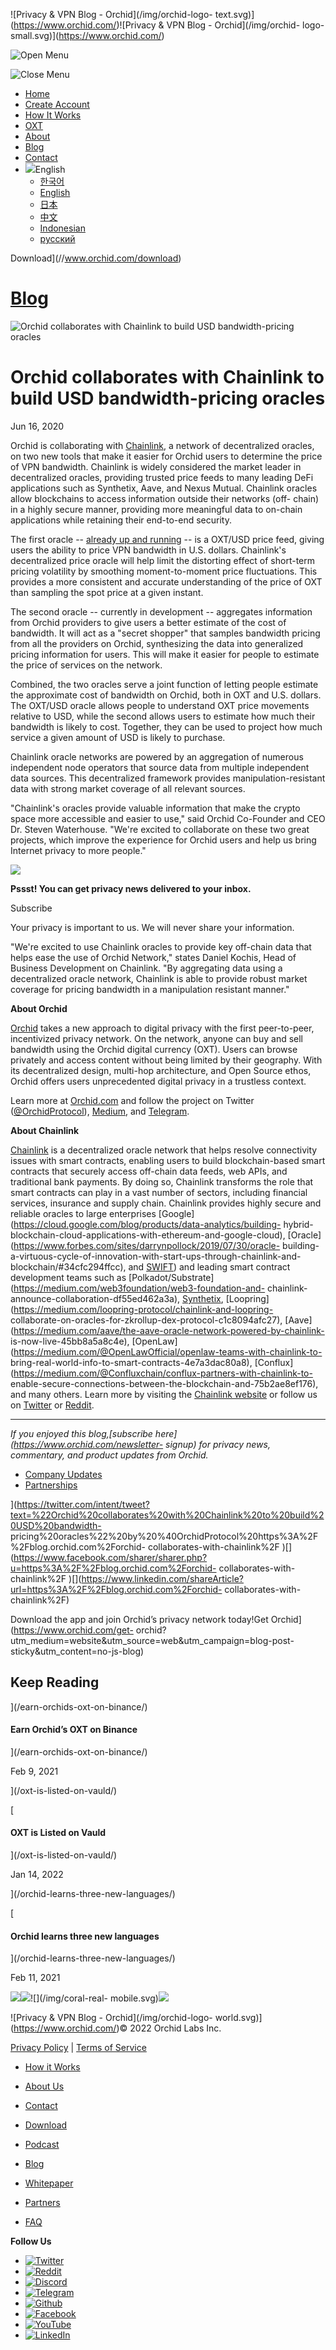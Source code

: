 ![Privacy & VPN Blog - Orchid](/img/orchid-logo-
text.svg)](https://www.orchid.com/)![Privacy & VPN Blog - Orchid](/img/orchid-
logo-small.svg)](https://www.orchid.com/)

![Open Menu](/img/icons/hamburger.svg)

![Close Menu](/img/icons/close.svg)

  * [Home](https://www.orchid.com/)
  * [Create Account](https://www.orchid.com/join)
  * [How It Works](https://www.orchid.com/how-it-works)
  * [OXT](https://www.orchid.com/oxt)
  * [About](https://www.orchid.com/about-us)
  * [Blog](/)
  * [Contact](https://www.orchid.com/contact)
  * ![](/img/globe.svg)English
    * [한국어](//blog.ko.orchid.com/orchid-collaborates-with-chainlink/)
    * [English](//blog.orchid.com/orchid-collaborates-with-chainlink/)
    * [日本](//blog.ja.orchid.com/orchid-collaborates-with-chainlink/)
    * [中文](//blog.zh.orchid.com/orchid-collaborates-with-chainlink/)
    * [Indonesian](//blog.id.orchid.com/orchid-collaborates-with-chainlink/)
    * [русский](//blog.ru.orchid.com/orchid-collaborates-with-chainlink/)

Download](//www.orchid.com/download)

# [Blog](/)

![Orchid collaborates with Chainlink to build USD bandwidth-pricing
oracles](/static/e6d97f6dda64de5097e665a85da92feb/Orchid_BlogImage_Chainlink.png)

# Orchid collaborates with Chainlink to build USD bandwidth-pricing oracles

Jun 16, 2020  
  

Orchid is collaborating with [Chainlink](https://chain.link/), a network of
decentralized oracles, on two new tools that make it easier for Orchid users
to determine the price of VPN bandwidth. Chainlink is widely considered the
market leader in decentralized oracles, providing trusted price feeds to many
leading DeFi applications such as Synthetix, Aave, and Nexus Mutual. Chainlink
oracles allow blockchains to access information outside their networks (off-
chain) in a highly secure manner, providing more meaningful data to on-chain
applications while retaining their end-to-end security.

The first oracle -- [already up and running](https://feeds.chain.link/) \-- is
a OXT/USD price feed, giving users the ability to price VPN bandwidth in U.S.
dollars. Chainlink's decentralized price oracle will help limit the distorting
effect of short-term pricing volatility by smoothing moment-to-moment price
fluctuations. This provides a more consistent and accurate understanding of
the price of OXT than sampling the spot price at a given instant.

The second oracle -- currently in development -- aggregates information from
Orchid providers to give users a better estimate of the cost of bandwidth. It
will act as a "secret shopper" that samples bandwidth pricing from all the
providers on Orchid, synthesizing the data into generalized pricing
information for users. This will make it easier for people to estimate the
price of services on the network.

Combined, the two oracles serve a joint function of letting people estimate
the approximate cost of bandwidth on Orchid, both in OXT and U.S. dollars. The
OXT/USD oracle allows people to understand OXT price movements relative to
USD, while the second allows users to estimate how much their bandwidth is
likely to cost. Together, they can be used to project how much service a given
amount of USD is likely to purchase.

Chainlink oracle networks are powered by an aggregation of numerous
independent node operators that source data from multiple independent data
sources. This decentralized framework provides manipulation-resistant data
with strong market coverage of all relevant sources.

"Chainlink's oracles provide valuable information that make the crypto space
more accessible and easier to use," said Orchid Co-Founder and CEO Dr. Steven
Waterhouse. "We're excited to collaborate on these two great projects, which
improve the experience for Orchid users and help us bring Internet privacy to
more people."

![](/img/WhisperBunny.png)

**Pssst! You can get privacy news delivered to your inbox.**

Subscribe

Your privacy is important to us. We will never share your information.

"We're excited to use Chainlink oracles to provide key off-chain data that
helps ease the use of Orchid Network," states Daniel Kochis, Head of Business
Development on Chainlink. "By aggregating data using a decentralized oracle
network, Chainlink is able to provide robust market coverage for pricing
bandwidth in a manipulation resistant manner."

**About Orchid**

[Orchid](https://www.orchid.com/) takes a new approach to digital privacy with
the first peer-to-peer, incentivized privacy network. On the network, anyone
can buy and sell bandwidth using the Orchid digital currency (OXT). Users can
browse privately and access content without being limited by their geography.
With its decentralized design, multi-hop architecture, and Open Source ethos,
Orchid offers users unprecedented digital privacy in a trustless context.

Learn more at [Orchid.com](https://www.orchid.com/) and follow the project on
Twitter ([@OrchidProtocol](https://twitter.com/orchidprotocol?lang=en)),
[Medium](https://medium.com/orchid-labs), and
[Telegram](https://www.t.me/OrchidOfficial).

**About Chainlink**

[Chainlink](https://chain.link) is a decentralized oracle network that helps
resolve connectivity issues with smart contracts, enabling users to build
blockchain-based smart contracts that securely access off-chain data feeds,
web APIs, and traditional bank payments. By doing so, Chainlink transforms the
role that smart contracts can play in a vast number of sectors, including
financial services, insurance and supply chain. Chainlink provides highly
secure and reliable oracles to large enterprises
[Google](https://cloud.google.com/blog/products/data-analytics/building-
hybrid-blockchain-cloud-applications-with-ethereum-and-google-cloud),
[Oracle](https://www.forbes.com/sites/darrynpollock/2019/07/30/oracle-
building-a-virtuous-cycle-of-innovation-with-start-ups-through-chainlink-and-
blockchain/#34cfc294ffcc), and
[SWIFT](https://create.smartcontract.com/sibos17)) and leading smart contract
development teams such as
[Polkadot/Substrate](https://medium.com/web3foundation/web3-foundation-and-
chainlink-announce-collaboration-df55ed462a3a),
[Synthetix](https://blog.synthetix.io/synthetix-and-chainlink/),
[Loopring](https://medium.com/loopring-protocol/chainlink-and-loopring-
collaborate-on-oracles-for-zkrollup-dex-protocol-c1c8094afc27),
[Aave](https://medium.com/aave/the-aave-oracle-network-powered-by-chainlink-
is-now-live-45bb8a5a8c4e),
[OpenLaw](https://medium.com/@OpenLawOfficial/openlaw-teams-with-chainlink-to-
bring-real-world-info-to-smart-contracts-4e7a3dac80a8),
[Conflux](https://medium.com/@Confluxchain/conflux-partners-with-chainlink-to-
enable-secure-connections-between-the-blockchain-and-75b2ae8ef176), and many
others. Learn more by visiting the [Chainlink website](https://chain.link) or
follow us on [Twitter](https://twitter.com/chainlink) or
[Reddit](https://www.reddit.com/r/Chainlink/).

* * *

 _If you enjoyed this blog,[subscribe here](https://www.orchid.com/newsletter-
signup) for privacy news, commentary, and product updates from Orchid._

  * [Company Updates](/tag/company-updates/)
  * [Partnerships](/tag/partnerships/)

](https://twitter.com/intent/tweet?text=%22Orchid%20collaborates%20with%20Chainlink%20to%20build%20USD%20bandwidth-
pricing%20oracles%22%20by%20%40OrchidProtocol%20https%3A%2F%2Fblog.orchid.com%2Forchid-
collaborates-with-chainlink%2F
)[](https://www.facebook.com/sharer/sharer.php?u=https%3A%2F%2Fblog.orchid.com%2Forchid-
collaborates-with-chainlink%2F
)[](https://www.linkedin.com/shareArticle?url=https%3A%2F%2Fblog.orchid.com%2Forchid-
collaborates-with-chainlink%2F)

Download the app and join Orchid’s privacy network today!Get
Orchid](https://www.orchid.com/get-
orchid?utm_medium=website&utm_source=web&utm_campaign=blog-post-
sticky&utm_content=no-js-blog)

## Keep Reading

](/earn-orchids-oxt-on-binance/)

#### Earn Orchid’s OXT on Binance

](/earn-orchids-oxt-on-binance/)

Feb 9, 2021

](/oxt-is-listed-on-vauld/)

[

#### OXT is Listed on Vauld

](/oxt-is-listed-on-vauld/)

Jan 14, 2022

](/orchid-learns-three-new-languages/)

[

#### Orchid learns three new languages

](/orchid-learns-three-new-languages/)

Feb 11, 2021

![](/img/coral-electric.svg)![](/img/coral-real.svg)![](/img/coral-real-
mobile.svg)![](/img/footer-fish.svg)

![Privacy & VPN Blog - Orchid](/img/orchid-logo-
world.svg)](https://www.orchid.com/)© 2022 Orchid Labs Inc.

[Privacy Policy](https://www.orchid.com/privacy-policy) | [Terms of
Service](https://www.orchid.com/service-terms)

  * [How it Works](https://www.orchid.com/how-it-works)
  * [About Us](https://www.orchid.com/about-us)
  * [Contact](https://www.orchid.com/contact)

  * [Download](https://www.orchid.com/download)
  * [Podcast](https://www.orchid.com/podcast)
  * [Blog](/)

  * [Whitepaper](https://www.orchid.com/assets/whitepaper/whitepaper.pdf)
  * [Partners](https://www.orchid.com/partners)
  * [FAQ](https://www.orchid.com/faq)

 **Follow Us**

  * [![Twitter](/img/icons/social-twitter.svg)](https://twitter.com/OrchidProtocol)
  * [![Reddit](/img/icons/reddit.svg)](https://www.reddit.com/r/orchid/)
  * [![Discord](/img/icons/social-discord.svg)](https://discord.gg/GDbxmjxX9F)
  * [![Telegram](/img/icons/social-telegram.svg)](https://www.t.me/OrchidOfficial)
  * [![Github](/img/icons/social-github.svg)](https://github.com/OrchidTechnologies)
  * [![Facebook](/img/icons/social-facebook.svg)](https://www.facebook.com/OrchidProtocol)
  * [![YouTube](/img/icons/social-youtube.svg)](https://www.youtube.com/channel/UCIH_BKBlNemsCzDhPYZBlHw)
  * [![LinkedIn](/img/icons/social-linkedin.svg)](https://www.linkedin.com/company/orchidprotocol)

